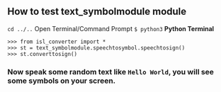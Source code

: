 ## How to test text_symbolmodule module
```cd ../..```
Open Terminal/Command Prompt ```$ python3``` **Python Terminal**  

```>>> from isl_converter import *```  
```>>> st = text_symbolmodule.speechtosymbol.speechtosign()```  
```>>> st.converttosign()```  

### Now speak some random text like `Hello World`, you will see some symbols on your screen.
